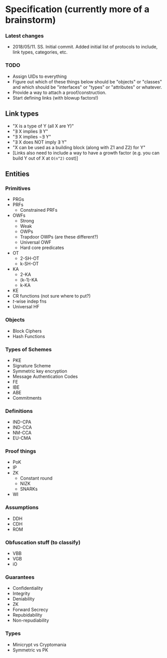 # Specification (currently more of a brainstorm)

### Latest changes
* 2018/05/11. SS.  Initial commit.  Added initial list of protocols to include, 
  link types, categories, etc.

### TODO
* Assign UIDs to everything
* Figure out which of these things below should be "objects" or "classes" and 
  which should be "interfaces" or "types" or "attributes" or whatever.
* Provide a way to attach a proof/construction.
* Start defining links (with blowup factors!)

## Link types
* "X is a type of Y (all X are Y)"
* "∃ X implies ∃ Y"
* "∃ X implies ¬∃ Y"
* "∃ X does NOT imply ∃ Y"
* "X can be used as a building block (along with Z1 and Z2) for Y"
* [Links also need to include a way to have a growth factor (e.g. you can build
  Y out of X at `O(n^2)` cost)]

## Entities
### Primitives
* PRGs
* PRFs
    * Constrained PRFs
* OWFs
    * Strong
    * Weak
    * OWPs
    * Trapdoor OWPs (are these different?)
    * Universal OWF
    * Hard core predicates
* OT
    * 2-SH-OT
    * k-SH-OT
* KA
    * 2-KA
    * (k-1)-KA
    * k-KA
* KE
* CR functions (not sure where to put?)
* $t$-wise indep fns
* Universal HF

### Objects
* Block Ciphers
* Hash Functions

### Types of Schemes
* PKE
* Signature Scheme
* Symmetric key encryption
* Message Authentication Codes
* FE
* IBE
* ABE
* Commitments

### Definitions
* IND-CPA
* IND-CCA
* NM-CCA
* EU-CMA

### Proof things
* PoK
* IP
* ZK
    * Constant round
    * NIZK
    * SNARKs
* WI

### Assumptions
* DDH
* CDH
* ROM

### Obfuscation stuff (to classify)
* VBB
* VGB
* iO

### Guarantees
* Confidentiality
* Integrity
* Deniability
* ZK
* Forward Secrecy
* Repubidability
* Non-repudiability

### Types 
* Minicrypt vs Cryptomania
* Symmetric vs PK




